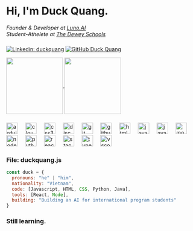 <h1> Hi, I'm Duck Quang. </h1>
<p>
  <em>
  Founder & Developer at <a href="https://chatgpt.com/g/g-rEe2n3fCL-luno-ai">Luno.AI</a>
  <br>
  Student-Athelete at <a href="https://thedeweyschools.edu.vn/en/">The Dewey Schools</a>
  </em>
</p>

###

[![Linkedin: duckquang](https://img.shields.io/badge/LinkedIn-blue?logo=linkedin)](https://www.linkedin.com/in/duckquang/)
[![GitHub Duck Quang](https://img.shields.io/github/followers/duckyquang?label=follow&style=social)](https://github.com/duckyquang)
<br>

<a href="https://github.com/duckyquang/github-readme-stats">
  <img height=150 align="center" src="https://github-readme-stats.vercel.app/api?username=duckyquang&theme=dracula"/>
  <img height=150 align="center" src="https://github-readme-stats.vercel.app/api/top-langs/?username=duckyquang&theme=dracula&card_width=320&layout=compact"/>
</a>

###

<div align="left">
  <img src="https://skillicons.dev/icons?i=arduino" height="30" alt="arduino logo"  />
  <img width="12" margin ="2"/>
  <img src="https://skillicons.dev/icons?i=cloudflare" height="30" alt="cloudflare logo"  />
  <img width="12" margin ="2"/>
  <img src="https://skillicons.dev/icons?i=css" height="30" alt="css3 logo"  />
  <img width="12" margin ="2"/>
  <img src="https://skillicons.dev/icons?i=discord" height="30" alt="discord logo"  />
  <img width="12" margin ="2"/>
  <img src="https://skillicons.dev/icons?i=git" height="30" alt="git logo"  />
  <img width="12" margin ="2"/>
  <img src="https://skillicons.dev/icons?i=github" height="30" alt="github logo"  />
  <img width="12" margin ="2"/>
  <img src="https://skillicons.dev/icons?i=html" height="30" alt="html5 logo"  />
  <img width="12" margin ="2"/>
  <img src="https://skillicons.dev/icons?i=java" height="30" alt="java logo"  />
  <img width="12" margin ="2"/>
  <img src="https://skillicons.dev/icons?i=js" height="30" alt="javascript logo"  />
  <img width="12" margin ="2"/>
  <img src="https://skillicons.dev/icons?i=mongodb" height="30" alt="mongodb logo"  />
  <img width="12" margin ="2"/>
  <img src="https://skillicons.dev/icons?i=nodejs" height="30" alt="nodejs logo"  />
  <img width="12" margin ="2"/>
  <img src="https://skillicons.dev/icons?i=py" height="30" alt="python logo"  />
  <img width="12" margin ="2"/>
  <img src="https://skillicons.dev/icons?i=react" height="30" alt="react logo"  />
  <img width="12" margin ="2"/>
  <img src="https://skillicons.dev/icons?i=stackoverflow" height="30" alt="stackoverflow logo"  />
  <img width="12" margin ="2"/>
  <img src="https://skillicons.dev/icons?i=ts" height="30" alt="typescript logo"  />
  <img width="12" margin ="2"/>
  <img src="https://skillicons.dev/icons?i=vscode" height="30" alt="vscode logo"  />
</div>

###

### File: duckquang.js

```javascript
const duck = {
  pronouns: "he" | "him",
  nationality: "Vietnam",
  code: [Javascript, HTML, CSS, Python, Java],
  tools: [React, Node],
  building: "Building an AI for international program students"
}
```

### Still learning.
